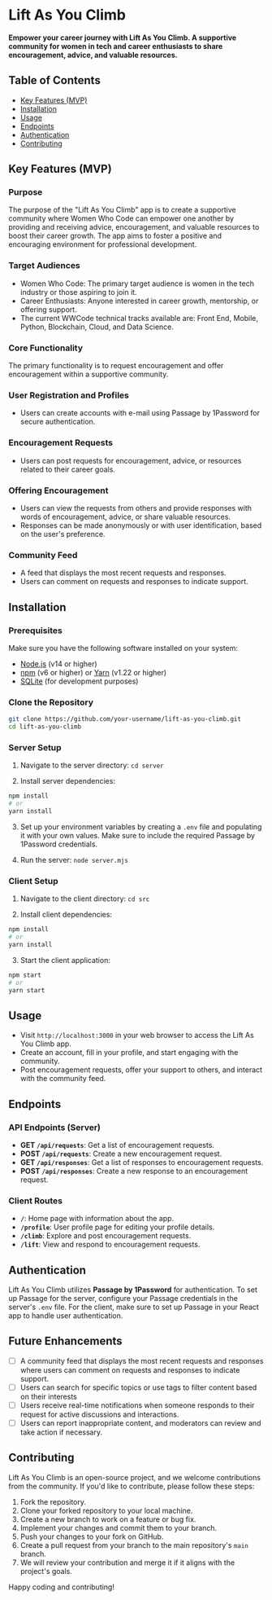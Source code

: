 # Lift As You Climb

**Empower your career journey with Lift As You Climb. A supportive community for women in tech and career enthusiasts to share encouragement, advice, and valuable resources.**

## Table of Contents

- [Key Features (MVP)](#key-features-mvp)
- [Installation](#installation)
- [Usage](#usage)
- [Endpoints](#endpoints)
- [Authentication](#authentication)
- [Contributing](#contributing)

## Key Features (MVP)

### Purpose

The purpose of the "Lift As You Climb" app is to create a supportive community where Women Who Code can empower one another by providing and receiving advice, encouragement, and valuable resources to boost their career growth. The app aims to foster a positive and encouraging environment for professional development.

### Target Audiences

- Women Who Code: The primary target audience is women in the tech industry or those aspiring to join it.
- Career Enthusiasts: Anyone interested in career growth, mentorship, or offering support.
- The current WWCode technical tracks available are: Front End, Mobile, Python, Blockchain, Cloud, and Data Science.

### Core Functionality

The primary functionality is to request encouragement and offer encouragement within a supportive community.

### User Registration and Profiles

- Users can create accounts with e-mail using Passage by 1Password for secure authentication.

### Encouragement Requests

- Users can post requests for encouragement, advice, or resources related to their career goals.

### Offering Encouragement

- Users can view the requests from others and provide responses with words of encouragement, advice, or share valuable resources.
- Responses can be made anonymously or with user identification, based on the user's preference.

### Community Feed

- A feed that displays the most recent requests and responses.
- Users can comment on requests and responses to indicate support.

## Installation

### Prerequisites

Make sure you have the following software installed on your system:

- [Node.js](https://nodejs.org/) (v14 or higher)
- [npm](https://www.npmjs.com/) (v6 or higher) or [Yarn](https://yarnpkg.com/) (v1.22 or higher)
- [SQLite](https://www.sqlite.org/) (for development purposes)

### Clone the Repository

```bash
git clone https://github.com/your-username/lift-as-you-climb.git
cd lift-as-you-climb
```

### Server Setup

1. Navigate to the server directory: `cd server`

2. Install server dependencies:

```bash
npm install
# or
yarn install
```

3. Set up your environment variables by creating a `.env` file and populating it with your own values. Make sure to include the required Passage by 1Password credentials.

4. Run the server: `node server.mjs`

### Client Setup

1. Navigate to the client directory: `cd src`

2. Install client dependencies:

```bash
npm install
# or
yarn install
```

3. Start the client application:

```bash
npm start
# or
yarn start
```

## Usage

- Visit `http://localhost:3000` in your web browser to access the Lift As You Climb app.
- Create an account, fill in your profile, and start engaging with the community.
- Post encouragement requests, offer your support to others, and interact with the community feed.

## Endpoints

### API Endpoints (Server)

- **GET `/api/requests`**: Get a list of encouragement requests.
- **POST `/api/requests`**: Create a new encouragement request.
- **GET `/api/responses`**: Get a list of responses to encouragement requests.
- **POST `/api/responses`**: Create a new response to an encouragement request.

### Client Routes

- **`/`**: Home page with information about the app.
- **`/profile`**: User profile page for editing your profile details.
- **`/climb`**: Explore and post encouragement requests.
- **`/lift`**: View and respond to encouragement requests.

## Authentication

Lift As You Climb utilizes **Passage by 1Password** for authentication. To set up Passage for the server, configure your Passage credentials in the server's `.env` file. For the client, make sure to set up Passage in your React app to handle user authentication.

## Future Enhancements
- [ ] A community feed that displays the most recent requests and responses where users can comment on requests and responses to indicate support.
- [ ] Users can search for specific topics or use tags to filter content based on their interests
- [ ] Users receive real-time notifications when someone responds to their request for active discussions and interactions.
- [ ] Users can report inappropriate content, and moderators can review and take action if necessary.

## Contributing

Lift As You Climb is an open-source project, and we welcome contributions from the community. If you'd like to contribute, please follow these steps:

1. Fork the repository.
2. Clone your forked repository to your local machine.
3. Create a new branch to work on a feature or bug fix.
4. Implement your changes and commit them to your branch.
5. Push your changes to your fork on GitHub.
6. Create a pull request from your branch to the main repository's `main` branch.
7. We will review your contribution and merge it if it aligns with the project's goals.

Happy coding and contributing!
